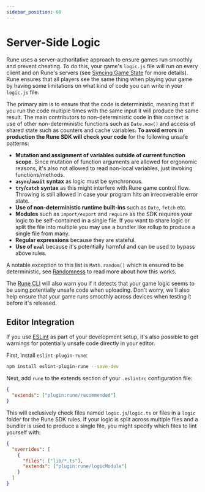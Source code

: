 ```yaml
---
sidebar_position: 60
---
```


# Server-Side Logic

Rune uses a server-authoritative approach to ensure games run smoothly and prevent cheating. To do this, your game's `logic.js` file will run on every client and on Rune's servers (see [Syncing Game State](../how-it-works/syncing-game-state) for more details). Rune ensures that all players see the same thing when playing your game by having some limitations on what kind of code you can write in your `logic.js` file.

The primary aim is to ensure that the code is deterministic, meaning that if you run the code multiple times with the same input it will produce the same result. The main contributors to non-deterministic code in this context is use of other non-deterministic functions such as `Date.now()` and access of shared state such as counters and cache variables. **To avoid errors in production the Rune SDK will check your code** for the following unsafe patterns:

- **Mutation and assignment of variables outside of current function scope**. Since mutation of function arguments are allowed for ergonomic reasons, it's also not allowed to read non-local variables, just invoking functions/methods.
- **`async`/`await` syntax** as logic must be synchronous.
- **`try`/`catch` syntax** as this might interfere with Rune game control flow. Throwing is still allowed in case your program hits an irrecoverable error state.
- **Use of non-deterministic runtime built-ins** such as `Date`, `fetch` etc.
- **Modules** such as `import/export` and `require` as the SDK requires your logic to be self-contained in a single file. If you want to share logic or split the file into multiple you may use a bundler like rollup to produce a single file from many.
- **Regular expressions** because they are stateful.
- **Use of `eval`** because it's potentially harmful and can be used to bypass above rules.

A notable exception to this list is `Math.random()` which is ensured to be deterministic, see [Randomness](randomness.md) to read more about how this works.

The [Rune CLI](publishing/cli.md) will also warn you if it detects that your game logic seems to be using potentially unsafe code when uploading. Don't worry, we'll also help ensure that your game runs smoothly across devices when testing it before it's released.

## Editor Integration

If you use [ESLint](https://eslint.org/) as part of your development setup, it's also possible to get warnings for potentially unsafe code directly in your editor.

First, install `eslint-plugin-rune`:

```bash
npm install eslint-plugin-rune --save-dev
```

Next, add `rune` to the extends section of your `.eslintrc` configuration file:

```json
{
  "extends": ["plugin:rune/recommended"]
}
```

This will exclusively check files named `logic.js`/`logic.ts` or files in a `logic` folder for the Rune SDK rules. If your logic is split across multiple files and a bundler is used to produce a single file, you might specify which files to lint yourself with:

```json
{
  "overrides": [
    {
      "files": ["lib/*.ts"],
      "extends": ["plugin:rune/logicModule"]
    }
  ]
}
```
